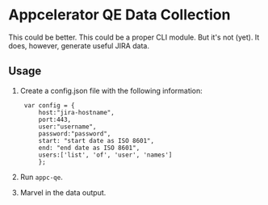 # Appcelerator QE Data Collection

This could be better. This could be a proper CLI module. But it's not (yet). It does, however, generate useful JIRA data.

## Usage

1. Create a config.json file with the following information:

		var config = {
			host:"jira-hostname",
			port:443,
			user:"username",
			password:"password",
			start: "start date as ISO 8601",
			end: "end date as ISO 8601",
			users:['list', 'of', 'user', 'names']
			};
2. Run `appc-qe`.
3. Marvel in the data output.
